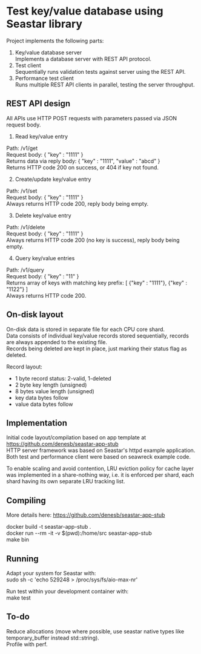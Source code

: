 # Test key/value database using Seastar library

Project implements the following parts:

1. Key/value database server  
   Implements a database server with REST API protocol.
2. Test client  
   Sequentially runs validation tests against server using the REST API.
3. Performance test client  
   Runs multiple REST API clients in parallel, testing the server throughput.


## REST API design

All APIs use HTTP POST requests with parameters passed via JSON request body.

1. Read key/value entry

Path: /v1/get  
Request body:  { "key" : "1111" }  
Returns data via reply body: { "key" : "1111", "value" : "abcd" }  
Returns HTTP code 200 on success, or 404 if key not found.

2. Create/update key/value entry

Path: /v1/set  
Request body: { "key" : "1111" }  
Always returns HTTP code 200, reply body being empty.

3. Delete key/value entry

Path: /v1/delete  
Request body: { "key" : "1111" }  
Always returns HTTP code 200 (no key is success), reply body being empty.

4. Query key/value entries

Path: /v1/query  
Request body: { "key" : "11" }  
Returns array of keys with matching key prefix: [ {"key" : "1111"}, {"key" : "1122"} ]  
Always returns HTTP code 200.

## On-disk layout

On-disk data is stored in separate file for each CPU core shard.  
Data consists of individual key/value records stored sequentially,
records are always appended to the existing file.  
Records being deleted are kept in place, just marking their status
flag as deleted.  

Record layout:
 - 1 byte record status: 2-valid, 1-deleted
 - 2 byte key length (unsigned)
 - 8 bytes value length (unsigned)
 - key data bytes follow
 - value data bytes follow

## Implementation

Initial code layout/compilation based on app template at https://github.com/denesb/seastar-app-stub  
HTTP server framework was based on Seastar's httpd example application.  
Both test and performance client were based on seawreck example code.

To enable scaling and avoid contention, LRU eviction policy for cache layer was implemented
in a share-nothing way, i.e. it is enforced per shard, each shard having its own separate LRU tracking list.

## Compiling

More details here: https://github.com/denesb/seastar-app-stub

docker build -t seastar-app-stub .  
docker run --rm -it -v $(pwd):/home/src seastar-app-stub  
make bin  

## Running

Adapt your system for Seastar with:  
sudo sh -c 'echo 529248 > /proc/sys/fs/aio-max-nr'

Run test within your development container with:  
make test

## To-do

Reduce allocations (move where possible, use seastar native types like temporary_buffer instead std::string).  
Profile with perf.  
